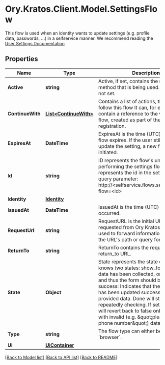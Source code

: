 # Ory.Kratos.Client.Model.SettingsFlow
This flow is used when an identity wants to update settings (e.g. profile data, passwords, ...) in a selfservice manner.  We recommend reading the [User Settings Documentation](../self-service/flows/user-settings)

## Properties

Name | Type | Description | Notes
------------ | ------------- | ------------- | -------------
**Active** | **string** | Active, if set, contains the registration method that is being used. It is initially not set. | [optional] 
**ContinueWith** | [**List&lt;ContinueWith&gt;**](ContinueWith.md) | Contains a list of actions, that could follow this flow  It can, for example, contain a reference to the verification flow, created as part of the user&#39;s registration. | [optional] 
**ExpiresAt** | **DateTime** | ExpiresAt is the time (UTC) when the flow expires. If the user still wishes to update the setting, a new flow has to be initiated. | 
**Id** | **string** | ID represents the flow&#39;s unique ID. When performing the settings flow, this represents the id in the settings ui&#39;s query parameter: http://&lt;selfservice.flows.settings.ui_url&gt;?flow&#x3D;&lt;id&gt; | 
**Identity** | [**Identity**](Identity.md) |  | 
**IssuedAt** | **DateTime** | IssuedAt is the time (UTC) when the flow occurred. | 
**RequestUrl** | **string** | RequestURL is the initial URL that was requested from Ory Kratos. It can be used to forward information contained in the URL&#39;s path or query for example. | 
**ReturnTo** | **string** | ReturnTo contains the requested return_to URL. | [optional] 
**State** | **Object** | State represents the state of this flow. It knows two states:  show_form: No user data has been collected, or it is invalid, and thus the form should be shown. success: Indicates that the settings flow has been updated successfully with the provided data. Done will stay true when repeatedly checking. If set to true, done will revert back to false only when a flow with invalid (e.g. \&quot;please use a valid phone number\&quot;) data was sent. | 
**Type** | **string** | The flow type can either be &#x60;api&#x60; or &#x60;browser&#x60;. | 
**Ui** | [**UiContainer**](UiContainer.md) |  | 

[[Back to Model list]](../README.md#documentation-for-models) [[Back to API list]](../README.md#documentation-for-api-endpoints) [[Back to README]](../README.md)

